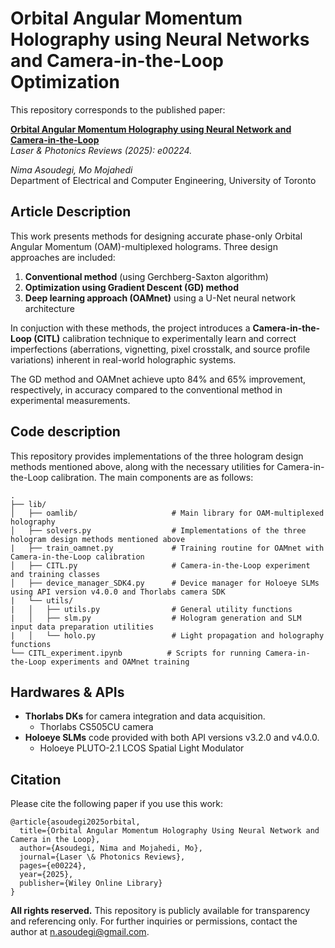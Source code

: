 # Orbital Angular Momentum Holography using Neural Networks and Camera-in-the-Loop Optimization

This repository corresponds to the published paper:

**[Orbital Angular Momentum Holography using Neural Network and Camera-in-the-Loop](https://doi.org/10.1002/lpor.202500224)**  
*Laser & Photonics Reviews (2025): e00224.*

*Nima Asoudegi, Mo Mojahedi*  
Department of Electrical and Computer Engineering, University of Toronto  

## Article Description

This work presents methods for designing accurate phase-only Orbital Angular Momentum (OAM)-multiplexed holograms. Three design approaches are included:

1. **Conventional method** (using Gerchberg-Saxton algorithm)
2. **Optimization using Gradient Descent (GD) method**
3. **Deep learning approach (OAMnet)** using a U-Net neural network architecture

In conjuction with these methods, the project introduces a **Camera-in-the-Loop (CITL)** calibration technique to experimentally learn and correct imperfections (aberrations, vignetting, pixel crosstalk, and source profile variations) inherent in real-world holographic systems.

The GD method and OAMnet achieve upto 84% and 65% improvement, respectively, in accuracy compared to the conventional method in experimental measurements.

## Code description
This repository provides implementations of the three hologram design methods mentioned above, along with the necessary utilities for Camera-in-the-Loop calibration. The main components are as follows:
```plaintext
.
├── lib/
│   ├── oamlib/                     # Main library for OAM-multiplexed holography
│   ├── solvers.py                  # Implementations of the three hologram design methods mentioned above
|   ├── train_oamnet.py             # Training routine for OAMnet with Camera-in-the-Loop calibration 
│   ├── CITL.py                     # Camera-in-the-Loop experiment and training classes       
│   ├── device_manager_SDK4.py      # Device manager for Holoeye SLMs using API version v4.0.0 and Thorlabs camera SDK
|   └── utils/
|   │   ├── utils.py                # General utility functions
|   │   ├── slm.py                  # Hologram generation and SLM input data preparation utilities
|   │   └── holo.py                 # Light propagation and holography functions
└── CITL_experiment.ipynb          # Scripts for running Camera-in-the-Loop experiments and OAMnet training
```
## Hardwares & APIs
- **Thorlabs DKs** for camera integration and data acquisition.
  - Thorlabs CS505CU camera
- **Holoeye SLMs** code provided with both API versions v3.2.0 and v4.0.0.
  - Holoeye PLUTO-2.1 LCOS Spatial Light Modulator

## Citation

Please cite the following paper if you use this work:

```
@article{asoudegi2025orbital,
  title={Orbital Angular Momentum Holography Using Neural Network and Camera in the Loop},
  author={Asoudegi, Nima and Mojahedi, Mo},
  journal={Laser \& Photonics Reviews},
  pages={e00224},
  year={2025},
  publisher={Wiley Online Library}
}
```

**All rights reserved.** This repository is publicly available for transparency and referencing only. For further inquiries or permissions, contact the author at [n.asoudegi@gmail.com](mailto:n.asoudegi@gmail.com).

